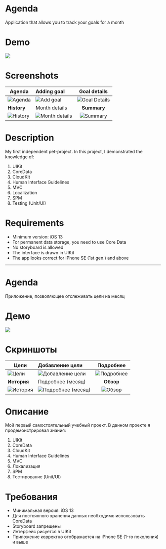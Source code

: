 #  Agenda
Application that allows you to track your goals for a month

# Demo
<a href="https://youtu.be/vGj_aa4yipk"><img src="https://user-images.githubusercontent.com/60363270/171418119-147d0849-31fe-4e79-9d5d-fe7e5d400c21.png"></a>

# Screenshots
| **Agenda** | Adding goal | Goal details |
| ------------- |:-------------|:-------------:|
| ![Agenda](https://user-images.githubusercontent.com/60363270/171423568-5019b22f-1683-4da2-a009-7b31e2abd2c3.png) | ![Add goal](https://user-images.githubusercontent.com/60363270/171423670-8db95c00-03a7-48fd-abd3-97c2fb9ce942.png) | ![Goal Details](https://user-images.githubusercontent.com/60363270/171423710-c46cc16f-7110-4642-9991-ed27c201f9a4.png) |
| **History** | Month details | **Summary** |
| ![History](https://user-images.githubusercontent.com/60363270/171423809-b31d1afd-bf55-4939-867d-41f2de92d8ee.png) | ![Month details](https://user-images.githubusercontent.com/60363270/171423884-6212acdf-a5f4-4333-9b91-f4c5c73fabcd.png) | ![Summary](https://user-images.githubusercontent.com/60363270/171423914-b735e21c-bd68-41cb-8aea-9e750db052ee.png) |

# Description
My first independent pet-project. In this project, I demonstrated the knowledge of:
1. UIKit
2. CoreData
3. CloudKit
4. Human Interface Guidelines
5. MVC
6. Localization
7. SPM
8. Testing (Unit/UI)

# Requirements
- Minimum version: iOS 13
- For permanent data storage, you need to use Core Data
- No storyboard is allowed
- The interface is drawn in UIKit
- The app looks correct for iPhone SE (1st gen.) and above

---
#  Agenda
Приложение, позволяющее отслеживать цели на месяц

# Демо
<a href="https://youtu.be/vGj_aa4yipk"><img src="https://user-images.githubusercontent.com/60363270/171418119-147d0849-31fe-4e79-9d5d-fe7e5d400c21.png"></a>

# Скриншоты
| **Цели** | Добавление цели | Подробнее |
| ------------- |:-------------|:-------------:|
| ![Цели](https://user-images.githubusercontent.com/60363270/171424937-f63ab329-0195-4cf9-a449-f16d62ae1d50.png) | ![Добавление цели](https://user-images.githubusercontent.com/60363270/171424969-ef70a26b-fc87-421e-85a5-41b48b58a807.png) | ![Подробнее](https://user-images.githubusercontent.com/60363270/171424993-47660cce-ca7b-49cc-9002-abc63ce51af3.png) |
| **История** | Подробнее (месяц) | **Обзор** |
| ![История](https://user-images.githubusercontent.com/60363270/171425024-024a5cd9-5df5-4a9f-be34-f85b4ee146d5.png) | ![Подробнее (месяц)](https://user-images.githubusercontent.com/60363270/171425054-55563c52-2660-4ea4-9b2c-52d82be94921.png) | ![Обзор](https://user-images.githubusercontent.com/60363270/171425121-e92ce776-9314-48c8-b1f3-c76daacfc035.png) |

# Описание
Мой первый самостоятельный учебный проект. В данном проекте я продемонстрировал знания:
1. UIKit
2. CoreData
3. CloudKit
4. Human Interface Guidelines
5. MVC
6. Локализация
7. SPM
8. Тестирование (Unit/UI)

# Требования
- Минимальная версия: iOS 13
- Для постоянного хранения данных необходимо использовать CoreData
- Storyboard запрещены
- Интерфейс рисуется в UIKit
- Приложение корректно отображается на iPhone SE (1-го поколения) и выше

